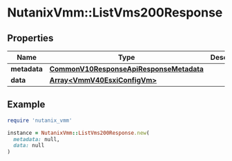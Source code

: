 # NutanixVmm::ListVms200Response

## Properties

| Name | Type | Description | Notes |
| ---- | ---- | ----------- | ----- |
| **metadata** | [**CommonV10ResponseApiResponseMetadata**](CommonV10ResponseApiResponseMetadata.md) |  | [optional] |
| **data** | [**Array&lt;VmmV40EsxiConfigVm&gt;**](VmmV40EsxiConfigVm.md) |  | [optional] |

## Example

```ruby
require 'nutanix_vmm'

instance = NutanixVmm::ListVms200Response.new(
  metadata: null,
  data: null
)
```

